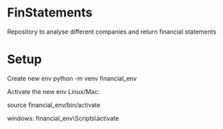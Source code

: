 # FinStatements
Repository to analyse different companies and return financial statements



# Setup
Create new env
python -m venv financial_env

Activate the new env
Linux/Mac:

source financial_env/bin/activate

windows:
financial_env\Scripts\activate

